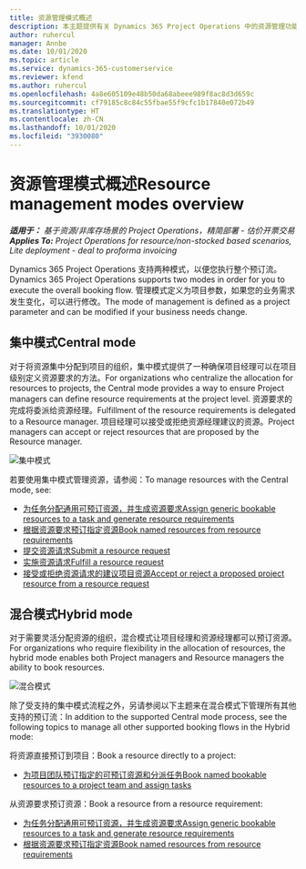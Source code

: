 ```yaml
---
title: 资源管理模式概述
description: 本主题提供有关 Dynamics 365 Project Operations 中的资源管理功能的信息。
author: ruhercul
manager: Annbe
ms.date: 10/01/2020
ms.topic: article
ms.service: dynamics-365-customerservice
ms.reviewer: kfend
ms.author: ruhercul
ms.openlocfilehash: 4a8e605109e48b50da68abeee989f8ac8d3d659c
ms.sourcegitcommit: cf79185c8c84c55fbae55f9cfc1b17840e072b49
ms.translationtype: HT
ms.contentlocale: zh-CN
ms.lasthandoff: 10/01/2020
ms.locfileid: "3930080"
---
```

# <a name="resource-management-modes-overview"></a><span data-ttu-id="27392-103">资源管理模式概述</span><span class="sxs-lookup"><span data-stu-id="27392-103">Resource management modes overview</span></span>

<span data-ttu-id="27392-104">_**适用于：** 基于资源/非库存场景的 Project Operations，精简部署 - 估价开票交易_</span><span class="sxs-lookup"><span data-stu-id="27392-104">_**Applies To:** Project Operations for resource/non-stocked based scenarios, Lite deployment - deal to proforma invoicing_</span></span>


<span data-ttu-id="27392-105">Dynamics 365 Project Operations 支持两种模式，以便您执行整个预订流。</span><span class="sxs-lookup"><span data-stu-id="27392-105">Dynamics 365 Project Operations supports two modes in order for you to execute the overall booking flow.</span></span> <span data-ttu-id="27392-106">管理模式定义为项目参数，如果您的业务需求发生变化，可以进行修改。</span><span class="sxs-lookup"><span data-stu-id="27392-106">The mode of management is defined as a project parameter and can be modified if your business needs change.</span></span>    

## <a name="central-mode"></a><span data-ttu-id="27392-107">集中模式</span><span class="sxs-lookup"><span data-stu-id="27392-107">Central mode</span></span>
<span data-ttu-id="27392-108">对于将资源集中分配到项目的组织，集中模式提供了一种确保项目经理可以在项目级别定义资源要求的方法。</span><span class="sxs-lookup"><span data-stu-id="27392-108">For organizations who centralize the allocation for resources to projects, the Central mode provides a way to ensure Project managers can define resource requirements at the project level.</span></span> <span data-ttu-id="27392-109">资源要求的完成将委派给资源经理。</span><span class="sxs-lookup"><span data-stu-id="27392-109">Fulfillment of the resource requirements is delegated to a Resource manager.</span></span> <span data-ttu-id="27392-110">项目经理可以接受或拒绝资源经理建议的资源。</span><span class="sxs-lookup"><span data-stu-id="27392-110">Project managers can accept or reject resources that are proposed by the Resource manager.</span></span>

![集中模式](./media/resource-management-central.png)

<span data-ttu-id="27392-112">若要使用集中模式管理资源，请参阅：</span><span class="sxs-lookup"><span data-stu-id="27392-112">To manage resources with the Central mode, see:</span></span>

- [<span data-ttu-id="27392-113">为任务分配通用可预订资源，并生成资源要求</span><span class="sxs-lookup"><span data-stu-id="27392-113">Assign generic bookable resources to a task and generate resource requirements</span></span>](https://docs.microsoft.com/dynamics365/project-service/assign-generic-bookable-resource)
- [<span data-ttu-id="27392-114">根据资源要求预订指定资源</span><span class="sxs-lookup"><span data-stu-id="27392-114">Book named resources from resource requirements</span></span>](https://docs.microsoft.com/dynamics365/project-service/book-named-resource)
- [<span data-ttu-id="27392-115">提交资源请求</span><span class="sxs-lookup"><span data-stu-id="27392-115">Submit a resource request</span></span>](https://docs.microsoft.com/dynamics365/project-service/submit-resource-request)
- [<span data-ttu-id="27392-116">实施资源请求</span><span class="sxs-lookup"><span data-stu-id="27392-116">Fulfill a resource request</span></span>](https://docs.microsoft.com/dynamics365/project-service/resource-management-fulfill-requests)
- [<span data-ttu-id="27392-117">接受或拒绝资源请求的建议项目资源</span><span class="sxs-lookup"><span data-stu-id="27392-117">Accept or reject a proposed project resource from a resource request</span></span>](https://docs.microsoft.com/dynamics365/project-service/accept-reject-proposed-resource)

## <a name="hybrid-mode"></a><span data-ttu-id="27392-118">混合模式</span><span class="sxs-lookup"><span data-stu-id="27392-118">Hybrid mode</span></span>
<span data-ttu-id="27392-119">对于需要灵活分配资源的组织，混合模式让项目经理和资源经理都可以预订资源。</span><span class="sxs-lookup"><span data-stu-id="27392-119">For organizations who require flexibility in the allocation of resources, the hybrid mode enables both Project managers and Resource managers the ability to book resources.</span></span>

![混合模式](./media/resource-management-hybrid.png)

<span data-ttu-id="27392-121">除了受支持的集中模式流程之外，另请参阅以下主题来在混合模式下管理所有其他支持的预订流：</span><span class="sxs-lookup"><span data-stu-id="27392-121">In addition to the supported Central mode process, see the following topics to manage all other supported booking flows in the Hybrid mode:</span></span>

<span data-ttu-id="27392-122">将资源直接预订到项目：</span><span class="sxs-lookup"><span data-stu-id="27392-122">Book a resource directly to a project:</span></span>
- [<span data-ttu-id="27392-123">为项目团队预订指定的可预订资源和分派任务</span><span class="sxs-lookup"><span data-stu-id="27392-123">Book named bookable resources to a project team and assign tasks</span></span>](https://docs.microsoft.com/dynamics365/project-service/assign-named-bookable-resource)

<span data-ttu-id="27392-124">从资源要求预订资源：</span><span class="sxs-lookup"><span data-stu-id="27392-124">Book a resource from a resource requirement:</span></span>
- [<span data-ttu-id="27392-125">为任务分配通用可预订资源，并生成资源要求</span><span class="sxs-lookup"><span data-stu-id="27392-125">Assign generic bookable resources to a task and generate resource requirements</span></span>](https://docs.microsoft.com/dynamics365/project-service/assign-generic-bookable-resource)
- [<span data-ttu-id="27392-126">根据资源要求预订指定资源</span><span class="sxs-lookup"><span data-stu-id="27392-126">Book named resources from resource requirements</span></span>](https://docs.microsoft.com/dynamics365/project-service/book-named-resource)
